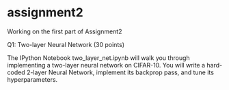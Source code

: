 # assignment2
Working on the first part of Assignment2

Q1: Two-layer Neural Network (30 points)

The IPython Notebook two_layer_net.ipynb will walk you through implementing a two-layer neural network on CIFAR-10. You will write a hard-coded 2-layer Neural Network, implement its backprop pass, and tune its hyperparameters.
